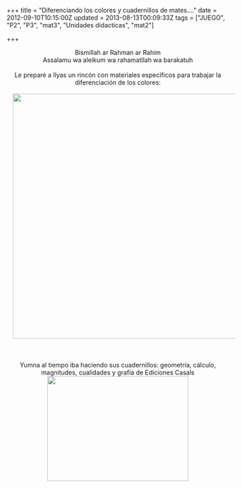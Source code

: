 +++
title = "Diferenciando los colores y cuadernillos de mates...."
date = 2012-09-10T10:15:00Z
updated = 2013-08-13T00:09:33Z
tags = ["JUEGO", "P2", "P3", "mat3", "Unidades didacticas", "mat2"]

+++

<div dir="ltr" style="text-align: left;" trbidi="on"><div class="separator" style="clear: both; text-align: center;">Bismillah ar Rahman ar Rahim</div><div class="separator" style="clear: both; text-align: center;">Assalamu wa aleikum wa rahamatllah wa barakatuh</div><div class="separator" style="clear: both; text-align: center;"><br /></div><div class="separator" style="clear: both; text-align: center;">Le preparé a Ilyas un rincón con materiales específicos para trabajar la diferenciación de los colores:</div><div class="separator" style="clear: both; text-align: center;"></div><br /><div class="separator" style="clear: both; text-align: center;"><a href="http://1.bp.blogspot.com/-enfcTQ26p68/Uglc59mceSI/AAAAAAAAFWg/A7_SduvhUPg/s1600/Untitled-4.jpg" imageanchor="1" style="margin-left: 1em; margin-right: 1em;"><img border="0" height="556" src="http://1.bp.blogspot.com/-enfcTQ26p68/Uglc59mceSI/AAAAAAAAFWg/A7_SduvhUPg/s640/Untitled-4.jpg" width="640" /></a></div><div class="separator" style="clear: both; text-align: center;"><br /></div><div class="separator" style="clear: both; text-align: center;"></div><br /><div class="separator" style="clear: both; text-align: center;"><br /></div><div class="separator" style="clear: both; text-align: center;">Yumna al tiempo iba haciendo sus cuadernillos: geometría, cálculo, magnitudes, cualidades y grafia de Ediciones Casals</div><div class="separator" style="clear: both; text-align: center;"><a href="http://4.bp.blogspot.com/-MDyVPwy8N60/UE7xzi7bSMI/AAAAAAAABsc/5fUpRvedHTk/s1600/DSC03061.JPG" imageanchor="1" style="margin-left: 1em; margin-right: 1em;"><img border="0" height="238" src="http://4.bp.blogspot.com/-MDyVPwy8N60/UE7xzi7bSMI/AAAAAAAABsc/5fUpRvedHTk/s320/DSC03061.JPG" width="320" /></a></div><br /><div class="separator" style="clear: both; text-align: center;"></div><div><br /></div></div>
